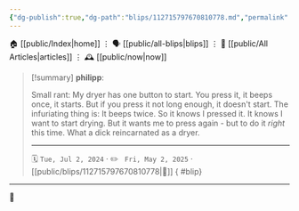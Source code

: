 ```yaml
---
{"dg-publish":true,"dg-path":"blips/112715797670810778.md","permalink":"/blips/112715797670810778/","title":"philipp on mastodon @ 2024-07-02"}
---
```



<div class="transclusion internal-embed is-loaded"><div class="markdown-embed">




🏠 [[public/Index\|home]]  ⋮ 🗣️ [[public/all-blips\|blips]] ⋮  📝 [[public/All Articles\|articles]]  ⋮ 🕰️ [[public/now\|now]]


</div></div>


> [!summary] **philipp**:
>
> Small rant: My dryer has one button to start. You press it, it beeps once, it starts.
> But if you press it not long enough, it doesn't start.
> The infuriating thing is: It beeps twice. So it knows I pressed it. It knows I want to start drying. But it wants me to press again - but to do it _right_ this time.
> What a dick reincarnated as a dryer.
> - - -
>
> 🗓️ <code>Tue, Jul 2, 2024</code>  · ✏️ <code> Fri, May 2, 2025</code>  · [[public/blips/112715797670810778\|🔗]]
{ #blip}


- - -

 👾

